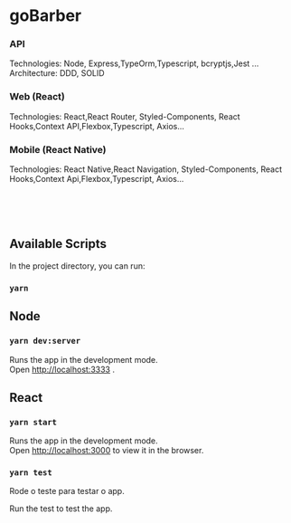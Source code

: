 # goBarber

### API
Technologies: Node, Express,TypeOrm,Typescript, bcryptjs,Jest ... </br>
Architecture: DDD, SOLID

### Web (React)
Technologies: React,React Router, Styled-Components, React Hooks,Context API,Flexbox,Typescript, Axios...

### Mobile (React Native)
Technologies: React Native,React Navigation, Styled-Components, React Hooks,Context Api,Flexbox,Typescript, Axios...

</br> </br> </br>

## Available Scripts
In the project directory, you can run:


### `yarn `

## Node 

### `yarn dev:server`

Runs the app in the development mode.<br />
Open [http://localhost:3333](http://localhost:3333) .


##  React

### `yarn start`

Runs the app in the development mode.<br />
Open [http://localhost:3000](http://localhost:3000) to view it in the browser.

### `yarn test`

Rode o teste para testar o app.

Run the test to test the app. <br/>

